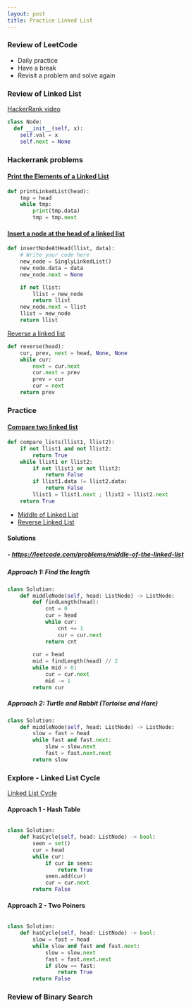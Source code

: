 ```yaml
---
layout: post
title: Practice Linked List
---
```


### Review of LeetCode

- Daily practice
- Have a break
- Revisit a problem and solve again

### Review of Linked List

[HackerRank video](https://www.youtube.com/watch?v=njTh_OwMljA)

```py
class Node:
  def __init__(self, x):
    self.val = x
    self.next = None

```

### Hackerrank problems
#### [Print the Elements of a Linked List](https://www.hackerrank.com/challenges/print-the-elements-of-a-linked-list/problem)
```py
def printLinkedList(head):
    tmp = head
    while tmp:
        print(tmp.data)
        tmp = tmp.next
```

#### [Insert a node at the head of a linked list](https://www.hackerrank.com/challenges/insert-a-node-at-the-head-of-a-linked-list/problem)
```py
def insertNodeAtHead(llist, data):
    # Write your code here
    new_node = SinglyLinkedList()
    new_node.data = data
    new_node.next = None

    if not llist:
        llist = new_node
        return llist
    new_node.next = llist
    llist = new_node
    return llist
```

[Reverse a linked list](https://www.hackerrank.com/challenges/reverse-a-linked-list/problem)
```py
def reverse(head):
    cur, prev, next = head, None, None
    while cur:
        next = cur.next
        cur.next = prev
        prev = cur
        cur = next
    return prev
```


### Practice
#### [Compare two linked list](https://www.hackerrank.com/challenges/compare-two-linked-lists/problem)
```py
def compare_lists(llist1, llist2):
    if not llist1 and not llist2:
        return True
    while llist1 or llist2:
        if not llist1 or not llist2:
            return False
        if llist1.data != llist2.data:
            return False
        llist1 = llist1.next ; llist2 = llist2.next
    return True
```
- [Middle of Linked List](https://leetcode.com/problems/middle-of-the-linked-list)
- [Reverse Linked List](https://leetcode.com/problems/reverse-linked-list/)



#### Solutions
##### - https://leetcode.com/problems/middle-of-the-linked-list

##### Approach 1: Find the length
```py
class Solution:
    def middleNode(self, head: ListNode) -> ListNode:
        def findLength(head):
            cnt = 0
            cur = head
            while cur:
                cnt += 1
                cur = cur.next
            return cnt
        
        cur = head
        mid = findLength(head) // 2
        while mid > 0:
            cur = cur.next
            mid -= 1
        return cur
```
##### Approach 2: Turtle and Rabbit (Tortoise and Hare)
```py
class Solution:
    def middleNode(self, head: ListNode) -> ListNode:
        slow = fast = head
        while fast and fast.next:
            slow = slow.next
            fast = fast.next.next
        return slow
```        

### Explore - Linked List Cycle

[Linked List Cycle](https://leetcode.com/problems/linked-list-cycle/)

#### Approach 1 - Hash Table
```py

class Solution:
    def hasCycle(self, head: ListNode) -> bool:
        seen = set()
        cur = head
        while cur:
            if cur in seen:
                return True
            seen.add(cur)
            cur = cur.next
        return False
```        


#### Approach 2 - Two Poiners
```py

class Solution:
    def hasCycle(self, head: ListNode) -> bool:
        slow = fast = head
        while slow and fast and fast.next:
            slow = slow.next
            fast = fast.next.next
            if slow == fast:
                return True
        return False
```


### Review of Binary Search
